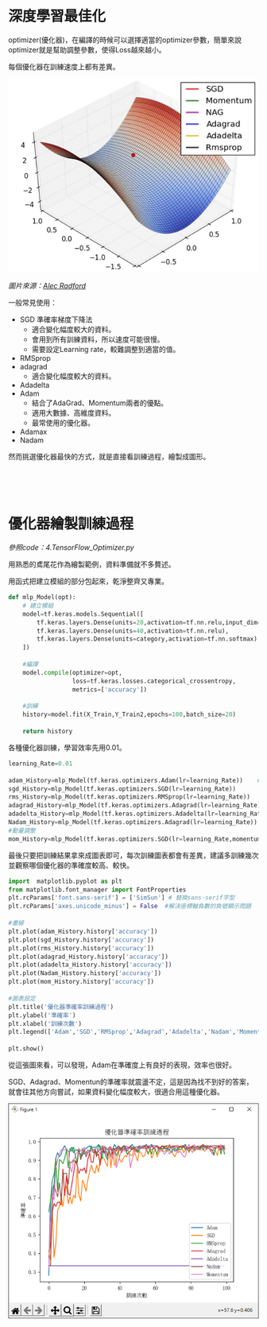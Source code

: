# 深度學習最佳化

optimizer(優化器)，在編譯的時候可以選擇適當的optimizer參數，簡單來說optimizer就是幫助調整參數，使得Loss越來越小。

每個優化器在訓練速度上都有差異。

![gif](./IMG/Optimizer.gif)

_圖片來源：[Alec Radford](https://twitter.com/alecrad)_




一般常見使用：

+ SGD 準確率梯度下降法
  + 適合變化幅度較大的資料。
  + 會用到所有訓練資料，所以速度可能很慢。
  + 需要設定Learning rate，較難調整到適當的值。
+ RMSprop
+ adagrad
  + 適合變化幅度較大的資料。
+ Adadelta
+ Adam
  + 結合了AdaGrad、Momentum兩者的優點。
  + 適用大數據、高維度資料。
  + 最常使用的優化器。
+ Adamax
+ Nadam

然而挑選優化器最快的方式，就是直接看訓練過程，繪製成圖形。

<br/>
<br/>
<br/>

# 優化器繪製訓練過程


_參照code：4.TensorFlow_Optimizer.py_



用熟悉的鳶尾花作為繪製範例，資料準備就不多贅述。

用函式把建立模組的部分包起來，乾淨整齊又專業。

```python
def mlp_Model(opt):
    # 建立模組
    model=tf.keras.models.Sequential([
        tf.keras.layers.Dense(units=20,activation=tf.nn.relu,input_dim=dim),
        tf.keras.layers.Dense(units=40,activation=tf.nn.relu),
        tf.keras.layers.Dense(units=category,activation=tf.nn.softmax)
    ])

    #編譯
    model.compile(optimizer=opt,
                  loss=tf.keras.losses.categorical_crossentropy,
                  metrics=['accuracy'])

    #訓練
    history=model.fit(X_Train,Y_Train2,epochs=100,batch_size=20)

    return history
```


各種優化器訓練，學習效率先用0.01。
```python
learning_Rate=0.01

adam_History=mlp_Model(tf.keras.optimizers.Adam(lr=learning_Rate))    #lr=學習效率
sgd_History=mlp_Model(tf.keras.optimizers.SGD(lr=learning_Rate))
rms_History=mlp_Model(tf.keras.optimizers.RMSprop(lr=learning_Rate))
adagrad_History=mlp_Model(tf.keras.optimizers.Adagrad(lr=learning_Rate))
adadelta_History=mlp_Model(tf.keras.optimizers.Adadelta(lr=learning_Rate))
Nadam_History=mlp_Model(tf.keras.optimizers.Adagrad(lr=learning_Rate))
#動量調整
mom_History=mlp_Model(tf.keras.optimizers.SGD(lr=learning_Rate,momentum=0.9))
```

最後只要把訓練結果拿來成圖表即可，每次訓練圖表都會有差異，建議多訓練幾次並觀察哪個優化器的準確度較高、較快。

```python
import  matplotlib.pyplot as plt
from matplotlib.font_manager import FontProperties
plt.rcParams['font.sans-serif'] = ['SimSun'] # 替換sans-serif字型
plt.rcParams['axes.unicode_minus'] = False  #解決座標軸負數的負號顯示問題

#畫線
plt.plot(adam_History.history['accuracy'])
plt.plot(sgd_History.history['accuracy'])
plt.plot(rms_History.history['accuracy'])
plt.plot(adagrad_History.history['accuracy'])
plt.plot(adadelta_History.history['accuracy'])
plt.plot(Nadam_History.history['accuracy'])
plt.plot(mom_History.history['accuracy'])

#圖表設定
plt.title('優化器準確率訓練過程')
plt.ylabel('準確率')
plt.xlabel('訓練次數')
plt.legend(['Adam','SGD','RMSprop','Adagrad','Adadelta','Nadam','Momentum'],loc='lower right')

plt.show()
```

從這張圖來看，可以發現，Adam在準確度上有良好的表現，效率也很好。

SGD、Adagrad、Momentun的準確率就震盪不定，這是因為找不到好的答案，就會往其他方向嘗試，如果資料變化幅度較大，很適合用這種優化器。

![plt](./IMG/opt_acc.png)